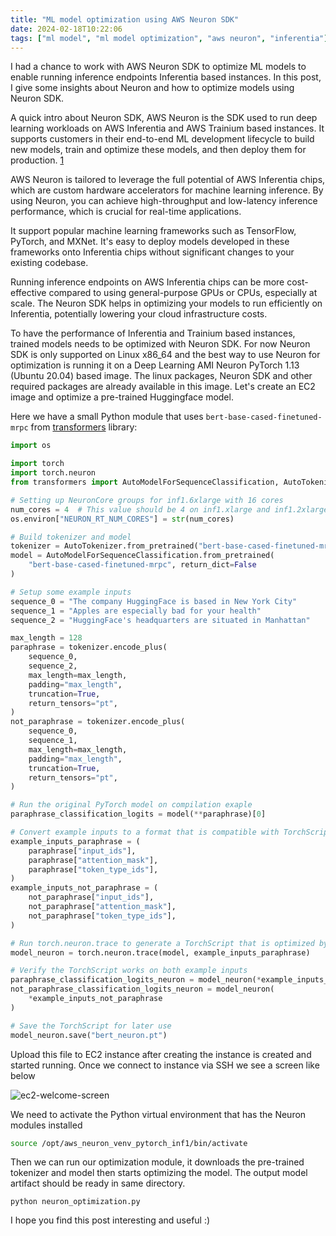 ```yaml
---
title: "ML model optimization using AWS Neuron SDK"
date: 2024-02-18T10:22:06
tags: ["ml model", "ml model optimization", "aws neuron", "inferentia"]
---
```


I had a chance to work with AWS Neuron SDK to optimize ML models to enable running inference endpoints Inferentia based instances. In this post, I give some insights about Neuron and how to optimize models using Neuron SDK.

A quick intro about Neuron SDK, AWS Neuron is the SDK used to run deep learning workloads on AWS Inferentia and AWS Trainium based instances. It supports customers in their end-to-end ML development lifecycle to build new models, train and optimize these models, and then deploy them for production. [1](https://awsdocs-neuron.readthedocs-hosted.com/en/latest/)

AWS Neuron is tailored to leverage the full potential of AWS Inferentia chips, which are custom hardware accelerators for machine learning inference. By using Neuron, you can achieve high-throughput and low-latency inference performance, which is crucial for real-time applications.

It support popular machine learning frameworks such as TensorFlow, PyTorch, and MXNet. It's easy to deploy models developed in these frameworks onto Inferentia chips without significant changes to your existing codebase.

Running inference endpoints on AWS Inferentia chips can be more cost-effective compared to using general-purpose GPUs or CPUs, especially at scale. The Neuron SDK helps in optimizing your models to run efficiently on Inferentia, potentially lowering your cloud infrastructure costs.

To have the performance of Inferentia and Trainium based instances, trained models needs to be optimized with Neuron SDK. For now Neuron SDK is only supported on Linux x86_64 and the best way to use Neuron for optimization is running it on a Deep Learning AMI Neuron PyTorch 1.13 (Ubuntu 20.04) based image. The linux packages, Neuron SDK and other required packages are already available in this image. Let's create an EC2 image and optimize a pre-trained Huggingface model.

Here we have a small Python module that uses `bert-base-cased-finetuned-mrpc` from [transformers](https://pypi.org/project/transformers/) library:

```python
import os

import torch
import torch.neuron
from transformers import AutoModelForSequenceClassification, AutoTokenizer

# Setting up NeuronCore groups for inf1.6xlarge with 16 cores
num_cores = 4  # This value should be 4 on inf1.xlarge and inf1.2xlarge
os.environ["NEURON_RT_NUM_CORES"] = str(num_cores)

# Build tokenizer and model
tokenizer = AutoTokenizer.from_pretrained("bert-base-cased-finetuned-mrpc")
model = AutoModelForSequenceClassification.from_pretrained(
    "bert-base-cased-finetuned-mrpc", return_dict=False
)

# Setup some example inputs
sequence_0 = "The company HuggingFace is based in New York City"
sequence_1 = "Apples are especially bad for your health"
sequence_2 = "HuggingFace's headquarters are situated in Manhattan"

max_length = 128
paraphrase = tokenizer.encode_plus(
    sequence_0,
    sequence_2,
    max_length=max_length,
    padding="max_length",
    truncation=True,
    return_tensors="pt",
)
not_paraphrase = tokenizer.encode_plus(
    sequence_0,
    sequence_1,
    max_length=max_length,
    padding="max_length",
    truncation=True,
    return_tensors="pt",
)

# Run the original PyTorch model on compilation exaple
paraphrase_classification_logits = model(**paraphrase)[0]

# Convert example inputs to a format that is compatible with TorchScript tracing
example_inputs_paraphrase = (
    paraphrase["input_ids"],
    paraphrase["attention_mask"],
    paraphrase["token_type_ids"],
)
example_inputs_not_paraphrase = (
    not_paraphrase["input_ids"],
    not_paraphrase["attention_mask"],
    not_paraphrase["token_type_ids"],
)

# Run torch.neuron.trace to generate a TorchScript that is optimized by AWS Neuron
model_neuron = torch.neuron.trace(model, example_inputs_paraphrase)

# Verify the TorchScript works on both example inputs
paraphrase_classification_logits_neuron = model_neuron(*example_inputs_paraphrase)
not_paraphrase_classification_logits_neuron = model_neuron(
    *example_inputs_not_paraphrase
)

# Save the TorchScript for later use
model_neuron.save("bert_neuron.pt")
```

Upload this file to EC2 instance after creating the instance is created and started running. Once we connect to instance via SSH we see a screen like below

![ec2-welcome-screen](/images/post_pics/ml-model-optimization-aws-neuron/ec2.png)

We need to activate the Python virtual environment that has the Neuron modules installed

```sh
source /opt/aws_neuron_venv_pytorch_inf1/bin/activate
```

Then we can run our optimization module, it downloads the pre-trained tokenizer and model then starts optimizing the model. The output model artifact should be ready in same directory.

```shell
python neuron_optimization.py
```

I hope you find this post interesting and useful :)

